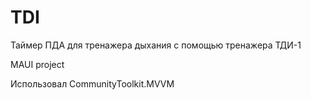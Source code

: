 # TDI
Таймер ПДА для тренажера дыхания с помощью тренажера ТДИ-1

MAUI project

Использовал CommunityToolkit.MVVM 
